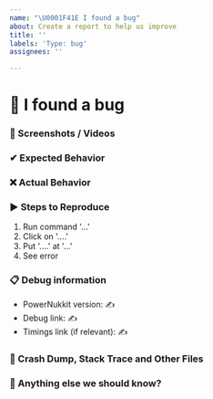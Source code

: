 ```yaml
---
name: "\U0001F41E I found a bug"
about: Create a report to help us improve
title: ''
labels: 'Type: bug'
assignees: ''

---
```


# 🐞 I found a bug
<!-- 
👉 This template is helpful, but you may erase everything if you can express the issue clearly
      Feel free to ask questions or start related discussion 
-->

### 📸 Screenshots / Videos
<!-- ✍ If applicable, add screenshots or video recordings to help explain your problem -->


### ✔ Expected Behavior
<!-- ✍ What would you expect to happen -->


### ❌ Actual Behavior
<!-- ✍ What actually happened -->


### ▶ Steps to Reproduce
<!--- ✍ Reliable steps which someone can use to reproduce the issue. -->
1. Run command '...'
2. Click on '....'
3. Put '....' at '...'
4. See error


### 📋 Debug information
<!-- Use the 'debugpaste' and 'timings paste' command in PowerNukkit -->
<!-- You can get the version from the file name, the 'about' or 'debugpaste' command outputs -->
* PowerNukkit version: ✍
* Debug link: ✍
* Timings link (if relevant): ✍ 

### 💢 Crash Dump, Stack Trace and Other Files
<!-- ✍ Use https://hastebin.com for big logs or dumps -->

### 💬 Anything else we should know?
<!-- ✍ This is the perfect place to add any additional details -->

